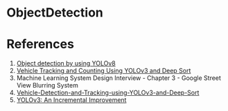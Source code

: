 # ObjectDetection


# References


1. <a href="https://www.kaggle.com/code/radhika001/object-detection-by-using-yolov8/edit">Object detection by using YOLOv8</a>
2. <a href='https://atharvamusale.medium.com/vehicle-tracking-and-counting-using-yolov3-and-deep-sort-f43d1c66c7c6'>Vehicle Tracking and Counting Using YOLOv3 and Deep Sort</a>
3. Machine Learning System Design Interview - Chapter 3 - Google Street View Blurring System
4. <a href ='https://github.com/AtharvaMusale/Vehicle-Detection-and-Tracking-using-YOLOv3-and-Deep-Sort/blob/main/Object_Detection_Final_.ipynb'>Vehicle-Detection-and-Tracking-using-YOLOv3-and-Deep-Sort</a>
5. <a href='https://arxiv.org/pdf/1804.02767'>YOLOv3: An Incremental Improvement</a>

